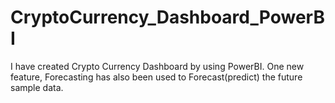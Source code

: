 # CryptoCurrency_Dashboard_PowerBI
I have created  Crypto Currency Dashboard by using PowerBI. One new feature, Forecasting has also been used to Forecast(predict) the future sample data.
